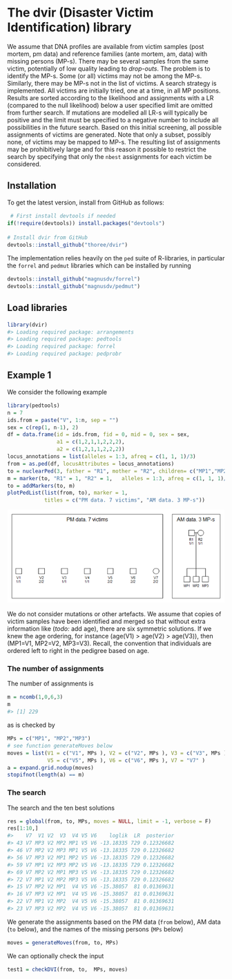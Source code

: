 
<!-- README.md is generated from README.Rmd. Please edit that file -->

# The dvir (Disaster Victim Identification) library

We assume that DNA profiles are available from victim samples (post
mortem, pm data) and reference families (ante mortem, am, data) with
missing persons (MP-s). There may be several samples from the same
victim, potentially of low quality leading to *drop-outs*. The problem
is to identify the MP-s. Some (or all) victims may not be among the
MP-s. Similarly, there may be MP-s not in the list of victims. A search
strategy is implemented. All victims are initially tried, one at a time,
in all MP positions. Results are sorted according to the likelihood and
assignments with a LR (compared to the null likelihood) below a user
specified limit are omitted from further search. If mutations are
modelled all LR-s will typically be positive and the limit must be
specified to a negative number to include all possibilities in the
future search. Based on this initial screening, all possible assignments
of victims are generated. Note that only a subset, possibly none, of
victims may be mapped to MP-s. The resulting list of assignments may be
prohibitively large and for this reason it possible to restrict the
search by specifying that only the `nbest` assignments for each victim
be considered.

## Installation

To get the latest version, install from GitHub as follows:

``` r
 # First install devtools if needed
if(!require(devtools)) install.packages("devtools")

# Install dvir from GitHub
devtools::install_github("thoree/dvir")
```

The implementation relies heavily on the `ped` suite of R-libraries, in
particular the `forrel` and `pedmut` libraries which can be installed by
running

``` r
devtools::install_github("magnusdv/forrel")
devtools::install_github("magnusdv/pedmut")
```

## Load libraries

``` r
library(dvir)
#> Loading required package: arrangements
#> Loading required package: pedtools
#> Loading required package: forrel
#> Loading required package: pedprobr
```

## Example 1

We consider the following example

``` r
library(pedtools)
n = 7
ids.from = paste("V", 1:n, sep = "")
sex = c(rep(1, n-1), 2)
df = data.frame(id = ids.from, fid = 0, mid = 0, sex = sex,
                a1 = c(1,2,1,1,2,2,2),
                a2 = c(1,2,1,1,2,2,2))
locus_annotations = list(alleles = 1:3, afreq = c(1, 1, 1)/3)
from = as.ped(df, locusAttributes = locus_annotations)
to = nuclearPed(3, father = "R1", mother = "R2", children= c("MP1","MP2","MP3"))
m = marker(to, "R1" = 1, "R2" = 1,   alleles = 1:3, afreq = c(1, 1, 1)/3, name = "a1")
to = addMarkers(to, m)
plotPedList(list(from, to), marker = 1, 
            titles = c("PM data. 7 victims", "AM data. 3 MP-s"))
```

![](man/figures/README-unnamed-chunk-5-1.png)<!-- -->

We do not consider mutations or other artefacts. We assume that copies
of victim samples have been identified and merged so that without extra
information like (*todo:* add age), there are six symmetric solutions.
If we knew the age ordering, for instance
\(age(V1) > age(V2) > age(V3)\), then \(MP1=V1, MP2=V2, MP3=V3\).
Recall, the convention that individuals are ordered left to right in the
pedigree based on age.

### The number of assignments

The number of assignments is

``` r
m = ncomb(1,0,6,3)
m
#> [1] 229
```

as is checked by

``` r
MPs = c("MP1", "MP2","MP3")
# see function generateMoves below
moves = list(V1 = c("V1", MPs ), V2 = c("V2", MPs ), V3 = c("V3", MPs ), V4 = c("V4", MPs),
             V5 = c("V5", MPs ), V6 = c("V6", MPs ), V7 = "V7" )
a = expand.grid.nodup(moves)
stopifnot(length(a) == m)
```

### The search

The search and the ten best solutions

``` r
res = global(from, to, MPs, moves = NULL, limit = -1, verbose = F)
res[1:10,]
#>    V7  V1 V2  V3  V4 V5 V6    loglik  LR  posterior
#> 43 V7 MP3 V2 MP2 MP1 V5 V6 -13.18335 729 0.12326682
#> 46 V7 MP2 V2 MP3 MP1 V5 V6 -13.18335 729 0.12326682
#> 56 V7 MP3 V2 MP1 MP2 V5 V6 -13.18335 729 0.12326682
#> 59 V7 MP1 V2 MP3 MP2 V5 V6 -13.18335 729 0.12326682
#> 69 V7 MP2 V2 MP1 MP3 V5 V6 -13.18335 729 0.12326682
#> 72 V7 MP1 V2 MP2 MP3 V5 V6 -13.18335 729 0.12326682
#> 15 V7 MP2 V2 MP1  V4 V5 V6 -15.38057  81 0.01369631
#> 16 V7 MP3 V2 MP1  V4 V5 V6 -15.38057  81 0.01369631
#> 22 V7 MP1 V2 MP2  V4 V5 V6 -15.38057  81 0.01369631
#> 23 V7 MP3 V2 MP2  V4 V5 V6 -15.38057  81 0.01369631
```

We generate the assignments based on the PM data (`from` below), AM data
(`to` below), and the names of the missing persons (`MPs` below)

``` r
moves = generateMoves(from, to, MPs)
```

We can optionally check the input

``` r
test1 = checkDVI(from, to,  MPs, moves)
```
